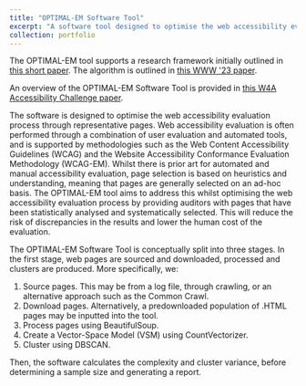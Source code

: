 ```yaml
---
title: "OPTIMAL-EM Software Tool"
excerpt: "A software tool designed to optimise the web accessibility evaluation process through representative pages.<br/><img src='/images/portfolio/portfolio-5.png'>"
collection: portfolio
---
```


The OPTIMAL-EM tool supports a research framework initially outlined in [this short paper](https://doi.org/10.1145/3493612.3520452). The algorithm is outlined in [this WWW '23 paper](https://doi.org/10.1145/3543507.3583508). 

An overview of the OPTIMAL-EM Software Tool is provided in [this W4A Accessibility Challenge paper](https://doi.org/10.1145/3587281.3587962). 

The software is designed to optimise the web accessibility evaluation process through representative pages. Web accessibility evaluation is often performed through a combination of user evaluation and automated tools, and is supported by methodologies such as the Web Content Accessibility Guidelines (WCAG) and the Website Accessibility Conformance Evaluation Methodology (WCAG-EM). Whilst there is prior art for automated and manual accessibility evaluation, page selection is based on heuristics and understanding, meaning that pages are generally selected on an ad-hoc basis. The OPTIMAL-EM tool aims to address this whilst optimising the web accessibility evaluation process by providing auditors with pages that have been statistically analysed and systematically selected. This will reduce the risk of discrepancies in the results and lower the human cost of the evaluation.

The OPTIMAL-EM Software Tool is conceptually split into three stages. In the first stage, web pages are sourced and downloaded, processed and clusters are produced. More specifically, we: 
1. Source pages. This may be from a log file, through crawling, or an alternative approach such as the Common Crawl. 
2. Download pages. Alternatively, a predownloaded population of .HTML pages may be inputted into the tool. 
3. Process pages using BeautifulSoup.
4. Create a Vector-Space Model (VSM) using CountVectorizer. 
5. Cluster using DBSCAN.

Then, the software calculates the complexity and cluster variance, before determining a sample size and generating a report. 
